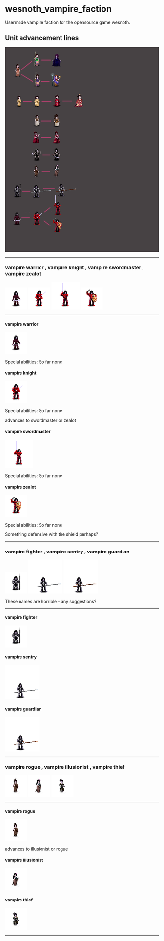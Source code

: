 # wesnoth_vampire_faction

Usermade vampire faction for the opensource game wesnoth.

[vampire_warrior]:images/vampire_warrior.png
[vampire_warrior_knight]:images/vampire_warrior_knight.png
[vampire_warrior_swordmaster]:images/vampire_warrior_swordmaster.png
[vampire_warrior_zealot]:images/vampire_warrior_zealot.png
[vampire_fighter]:images/vampire_fighter.png
[vampire_fighter_sentry]:images/vampire_fighter_sentry.png
[vampire_fighter_guardian]:images/vampire_fighter_guardian.png
[vampire_rogue]:images/vampire_rogue.png
[vampire_rogue_illusionist]:images/vampire_rogue_illusionist.png
[vampire_rogue_thief]:images/vampire_rogue_thief.png
[vampire_mage]:images/vampire_mage.png
[vampire_mage_sorceress]:images/vampire_mage_sorceress.png
[vampire_mage_mystic]:images/vampire_mage_mystic.png
[vampire_mage_evoker]:images/vampire_mage_evoker.png
[vampire_mage_conjurer]:images/vampire_mage_conjurer.png
[vampire_noble]:images/vampire_noble.png
[vampire_noble_aristocrat]:image/vampire_noble_aristocrat.png
[vampire_onna]:images/vampire_onna.png
[vampire_onna_dame]:images/vampire_onna_dame.png
[vampire_onna_countess]:images/vampire_onna_countess.png
[vampire_onna_empress]:images/vampire_onna_empress.png
[vampire_shaman]:images/vampire_shaman.png
[vampire_shaman_witch]:images/vampire_shaman_witch.png
[vampire_swordswoman]:images/vampire_swordswoman.png
[vampire_swordswoman_honorguard]:images/vampire_swordswoman_honorguard.png
[advancement_tree]:advancement_tree_2.png


## Unit advancement lines

![advancement_tree]

***

### vampire warrior , vampire knight , vampire swordmaster , vampire zealot
![vampire_warrior] ![vampire_warrior_knight] ![vampire_warrior_swordmaster] ![vampire_warrior_zealot]

***

#### vampire warrior
![vampire_warrior]

Special abilities:
So far none

#### vampire knight
![vampire_warrior_knight]

Special abilities:
So far none

advances to swordmaster or zealot

#### vampire swordmaster
![vampire_warrior_swordmaster]

Special abilities:
So far none

#### vampire zealot
![vampire_warrior_zealot]

Special abilities:
So far none

Something defensive with the shield perhaps?

***



### vampire fighter , vampire sentry , vampire guardian
![vampire_fighter] ![vampire_fighter_sentry] ![vampire_fighter_guardian]

These names are horrible - any suggestions?

***

#### vampire fighter
![vampire_fighter]

#### vampire sentry
![vampire_fighter_sentry]

#### vampire guardian
![vampire_fighter_guardian]

***



### vampire rogue , vampire illusionist , vampire thief
![vampire_rogue] ![vampire_rogue_illusionist] ![vampire_rogue_thief]

***

#### vampire rogue
![vampire_rogue]

advances to illusionist or rogue

#### vampire illusionist
![vampire_rogue_illusionist]

#### vampire thief
![vampire_rogue_thief]

***



